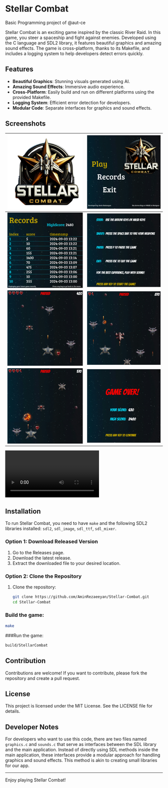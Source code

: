 # Stellar Combat

Basic Programming project of @aut-ce

Stellar Combat is an exciting game inspired by the classic River Raid. In this game, you steer a spaceship and fight against enemies. Developed using the C language and SDL2 library, it features beautiful graphics and amazing sound effects. The game is cross-platform, thanks to its Makefile, and includes a logging system to help developers detect errors quickly.

## Features

- **Beautiful Graphics**: Stunning visuals generated using AI.
- **Amazing Sound Effects**: Immersive audio experience.
- **Cross-Platform**: Easily build and run on different platforms using the provided Makefile.
- **Logging System**: Efficient error detection for developers.
- **Modular Code**: Separate interfaces for graphics and sound effects.

## Screenshots

|![Game Logo](https://github.com/AminRezaeeyan/Stellar-Combat/blob/main/screenshots/logo.png)|![Game Screenshot](https://github.com/AminRezaeeyan/Stellar-Combat/blob/main/screenshots/1.png)|
|-----------------------------------------------|-----------------------------------------------|
|![Game Screenshot](https://github.com/AminRezaeeyan/Stellar-Combat/blob/main/screenshots/2.png)|![Game Screenshot](https://github.com/AminRezaeeyan/Stellar-Combat/blob/main/screenshots/3.png)|
|![Game Screenshot](https://github.com/AminRezaeeyan/Stellar-Combat/blob/main/screenshots/4.png)|![Game Screenshot](https://github.com/AminRezaeeyan/Stellar-Combat/blob/main/screenshots/5.png)|
|![Game Screenshot](https://github.com/AminRezaeeyan/Stellar-Combat/blob/main/screenshots/6.png)|![Game Screenshot](https://github.com/AminRezaeeyan/Stellar-Combat/blob/main/screenshots/7.png)|

![watch the demo game play](https://github.com/AminRezaeeyan/Stellar-Combat/blob/main/screenshots/demo.mp4)

## Installation

To run Stellar Combat, you need to have `make` and the following SDL2 libraries installed: `sdl2`, `sdl_image`, `sdl_ttf`, `sdl_mixer`.

### Option 1: Download Released Version

1. Go to the Releases page.
2. Download the latest release.
3. Extract the downloaded file to your desired location.

### Option 2: Clone the Repository

1. Clone the repository:

   ```sh
   git clone https://github.com/AminRezaeeyan/Stellar-Combat.git
   cd Stellar-Combat

### Build the game:

   ```sh
   make
   ```

###Run the game:
   ```sh
   build/StellarCombat
   ```

## Contribution

Contributions are welcome! If you want to contribute, please fork the repository and create a pull request.

## License

This project is licensed under the MIT License. See the LICENSE file for details.

## Developer Notes

For developers who want to use this code, there are two files named `graphics.c` and `sounds.c` that serve as interfaces between the SDL library and the main application. Instead of directly using SDL methods inside the main application, these interfaces provide a modular approach for handling graphics and sound effects. This method is akin to creating small libraries for our app.

---

Enjoy playing Stellar Combat!
